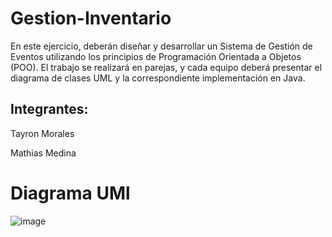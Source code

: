 # Gestion-Inventario

En este ejercicio, deberán diseñar y desarrollar un Sistema de Gestión de Eventos utilizando los principios de Programación Orientada a Objetos (POO). El trabajo se realizará en parejas, y cada equipo deberá presentar el diagrama de clases UML y la correspondiente implementación en Java.

## Integrantes: 
Tayron Morales

Mathias Medina

# Diagrama UMl

![image](https://github.com/user-attachments/assets/16fbf572-885f-4a7d-8c4a-0550c8dc68c7)



